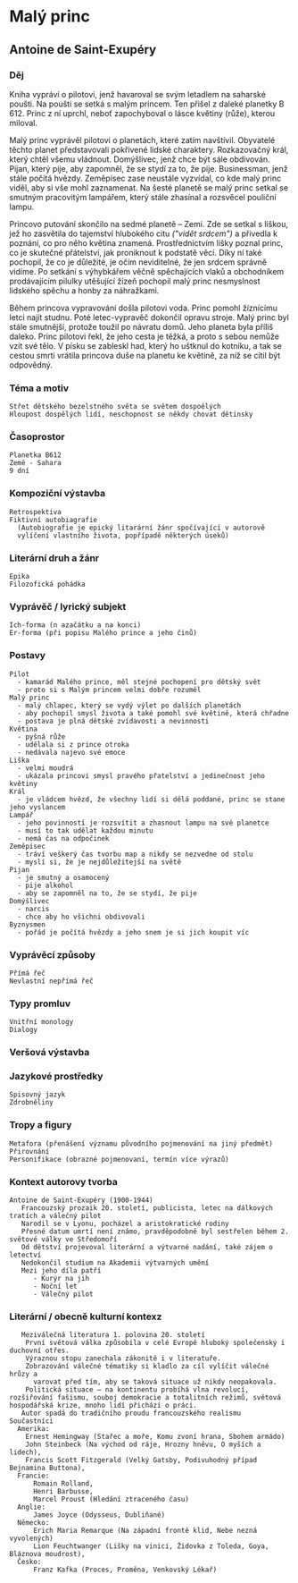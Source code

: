 # Malý princ
## Antoine de Saint-Exupéry

### Děj
   Kniha vypráví o pilotovi, jenž havaroval se svým letadlem na saharské poušti. Na poušti se setká s malým princem. Ten přišel z daleké planetky B 612. Princ z ní uprchl, neboť zapochyboval o lásce květiny (růže), kterou miloval.
   
   Malý princ vyprávěl pilotovi o planetách, které zatím navštívil. Obyvatelé těchto planet představovali pokřivené lidské charaktery. Rozkazovačný král, který chtěl všemu vládnout. Domýšlivec, jenž chce být sále obdivován. Pijan, který pije, aby zapomněl, že se stydí za to, že pije. Businessman, jenž stále počítá hvězdy. Zeměpisec zase neustále vyzvídal, co kde malý princ viděl, aby si vše mohl zaznamenat. Na šesté planetě se malý princ setkal se smutným pracovitým lampářem, který stále zhasínal a rozsvěcel pouliční lampu. 
    
   Princovo putování skončilo na sedmé planetě – Zemi. Zde se setkal s liškou, jež ho zasvětila do tajemství hlubokého citu *("vidět srdcem")* a přivedla k poznání, co pro něho květina znamená. Prostřednictvím lišky poznal princ, co je skutečné přátelství, jak proniknout k podstatě věcí. Díky ní také pochopil, že co je důležité, je očím neviditelné, že jen srdcem správně vidíme. Po setkání s výhybkářem věčně spěchajících vlaků a obchodníkem prodávajícím pilulky utěšující žízeň pochopil malý princ nesmyslnost lidského spěchu a honby za náhražkami. 
   
   Během princova vypravování došla pilotovi voda. Princ pomohl žíznícímu letci najít studnu. Poté letec-vypravěč dokončil opravu stroje. Malý princ byl stále smutnější, protože toužil po návratu domů. Jeho planeta byla příliš daleko. Princ pilotovi řekl, že jeho cesta je těžká, a proto s sebou nemůže vzít své tělo. V písku se zableskl had, který ho uštknul do kotníku, a tak se cestou smrti vrátila princova duše na planetu ke květině, za níž se cítil být odpovědný. 

### Téma a motiv
    Střet dětského bezelstného světa se světem dospoělých
    Hloupost dospělých lidí, neschopnost se někdy chovat dětinsky
### Časoprostor
    Planetka B612
    Země - Sahara
    9 dní
### Kompoziční výstavba
    Retrospektiva
    Fiktivní autobiagrafie
      (Autobiografie je epický litarární žánr spočívající v autorově 
      vylíčení vlastního života, popřípadě některých úseků)
### Literární druh a žánr
    Epika
    Filozofická pohádka
### Vyprávěč / lyrický subjekt
    Ich-forma (n azačátku a na konci)
    Er-forma (při popisu Malého prince a jeho činů)
### Postavy
    Pilot
      - kamarád Malého prince, měl stejné pochopení pro dětský svět
      - proto si s Malým princem velmi dobře rozuměl
    Malý princ
      - malý chlapec, který se vydý výlet po dalších planetách
      - aby pochopil smysl života a také pomohl své květině, která chřadne
      - postava je plná dětské zvídavosti a nevinnosti
    Květina
      - pyšná růže
      - udělala si z prince otroka
      - nedávala najevo své emoce
    Liška
      - velmi moudrá
      - ukázala princovi smysl pravého přatelství a jedinečnost jeho květiny
    Král
      - je vládcem hvězd, že všechny lidí si dělá poddané, princ se stane jeho vyslancem
    Lampář
      - jeho povinností je rozsvítit a zhasnout lampu na své planetce
      - musí to tak udělat každou minutu
      - nemá čas na odpočinek
    Zeměpisec
      - tráví veškerý čas tvorbu map a nikdy se nezvedne od stolu
      - myslí si, že je nejdůležitejší na světě
    Pijan
      - je smutný a osamocený
      - pije alkohol
      - aby se zapomněl na to, že se stydí, že pije
    Domýšlivec
      - narcis
      - chce aby ho všichni obdivovali
    Byznysmen
      - pořád je počítá hvězdy a jeho snem je si jich koupit víc
### Vyprávěcí způsoby
    Přímá řeč
    Nevlastní nepřímá řeč
### Typy promluv 
    Vnitřní monology
    Dialogy
### Veršová výstavba
        
### Jazykové prostředky
    Spisovný jazyk
    Zdrobněliny
### Tropy a figury
    Metafora (přenášení významu původního pojmenování na jiný předmět)
    Přirovnání
    Personifikace (obrazné pojmenovaní, termín více výrazů)
### Kontext autorovy tvorba
    Antoine de Saint-Exupéry (1900-1944)
       Francouzský prozaik 20. století, publicista, letec na dálkových tratích a válečný pilot
       Narodil se v Lyonu, pocházel a aristokratické rodiny
       Přesné datum umrtí není známo, pravděpodobně byl sestřelen během 2. světové války ve Středomoří
       Od dětství projevoval literární a výtvarné nadání, také zájem o letectví
       Nedokončil studium na Akademii výtvarných umění
       Mezi jeho díla patří
          - Kurýr na jih
          - Noční let
          - Válečný pilot
### Literární / obecně kulturní kontexz
       Meziválečná literatura 1. polovina 20. století   
        První světová válka způsobila v celé Evropě hluboký společenský i duchovní otřes. 
        Výraznou stopu zanechala zákonitě i v literatuře. 
        Zobrazování válečné tématiky si kladlo za cíl vylíčit válečné hrůzy a 
          varovat před tím, aby se taková situace už nikdy neopakovala. 
        Politická situace – na kontinentu probíhá vlna revolucí, rozšiřování fašismu, souboj demokracie a totalitních režimů, světová hospodářská krize, mnoho lidí přichází o práci.
       Autor spadá do tradičního proudu francouzského realismu
    Součastníci
      Amerika: 
        Ernest Hemingway (Stařec a moře, Komu zvoní hrana, Sbohem armádo) 
        John Steinbeck (Na východ od ráje, Hrozny hněvu, O myších a lidech), 
        Francis Scott Fitzgerald (Velký Gatsby, Podivuhodný případ Bejnamina Buttona), 
      Francie: 
          Romain Rolland, 
          Henri Barbusse, 
          Marcel Proust (Hledání ztraceného času) 
      Anglie:  
          James Joyce (Odysseus, Dubliňané) 
      Německo: 
          Erich Maria Remarque (Na západní frontě klid, Nebe nezná vyvolených) 
          Lion Feuchtwanger (Lišky na vinici, Židovka z Toleda, Goya, Bláznova moudrost), 
      Česko: 
          Franz Kafka (Proces, Proměna, Venkovský Lékař) 
